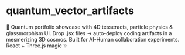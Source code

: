# quantum_vector_artifacts
🌌 Quantum portfolio showcase with 4D tesseracts, particle physics &amp; glassmorphism UI. Drop .jsx files → auto-deploy coding artifacts in a mesmerizing 3D cosmos. Built for AI-Human collaboration experiments. React + Three.js magic ✨
